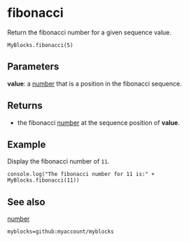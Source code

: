 # fibonacci

Return the fibonacci number for a given sequence value.

```sig
MyBlocks.fibonacci(5)
```

## Parameters

**value**: a [number](/types/number) that is a position in the fibonacci sequence.

## Returns

* the fibonacci [number](/types/number) at the sequence position of **value**.

## Example

Display the fibonacci number of `11`.

```blocks
console.log("The fibonacci number for 11 is:" + MyBlocks.fibonacci(11))
```

## See also

[number](/types/number)

```package
myblocks=github:myaccount/myblocks
```